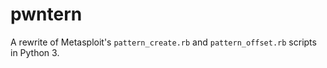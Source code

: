 # pwntern

A rewrite of Metasploit's `pattern_create.rb` and `pattern_offset.rb` scripts in Python 3.
